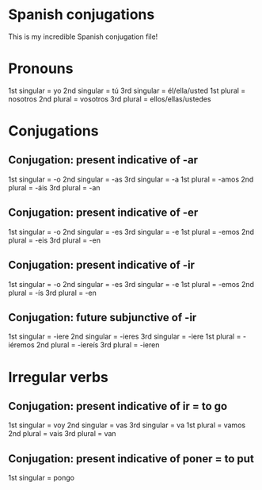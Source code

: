 # Spanish conjugations

This is my incredible Spanish conjugation file!

# Pronouns
1st singular = yo
2nd singular = tú
3rd singular = él/ella/usted
1st plural = nosotros
2nd plural = vosotros
3rd plural = ellos/ellas/ustedes

# Conjugations
## Conjugation: present indicative of -ar
1st singular = -o
2nd singular = -as
3rd singular = -a
1st plural = -amos
2nd plural = -áis
3rd plural = -an

## Conjugation: present indicative of -er
1st singular = -o
2nd singular = -es
3rd singular = -e
1st plural = -emos
2nd plural = -eis
3rd plural = -en

## Conjugation: present indicative of -ir
1st singular = -o
2nd singular = -es
3rd singular = -e
1st plural = -emos
2nd plural = -ís
3rd plural = -en

## Conjugation: future subjunctive of -ir
1st singular = -iere
2nd singular = -ieres
3rd singular = -iere
1st plural = -iéremos
2nd plural = -iereís
3rd plural = -ieren

# Irregular verbs
## Conjugation: present indicative of ir = to go
1st singular = voy
2nd singular = vas
3rd singular = va
1st plural = vamos
2nd plural = vais
3rd plural = van

## Conjugation: present indicative of poner = to put
1st singular = pongo

